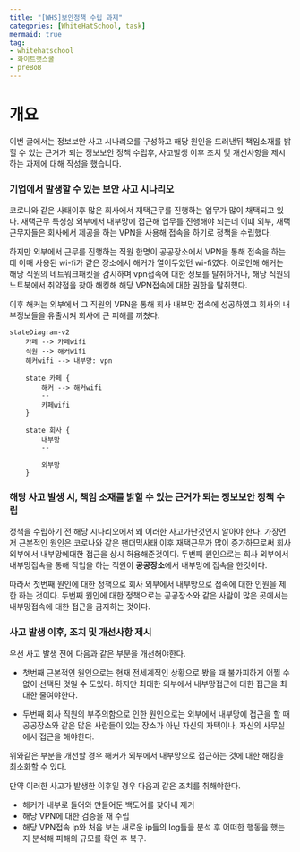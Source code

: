 ```yaml
---
title: "[WHS]보안정책 수립 과제"
categories: [WhiteHatSchool, task]
mermaid: true
tag:
- whitehatschool
- 화이트햇스쿨
- preBoB
---
```


# 개요
이번 글에서는 정보보안 사고 시나리오를 구성하고 해당 원인을 드러낸뒤 책임소재를 밝힐 수 있는 근거가 되는 정보보안 정책 수립후, 사고발생 이후 조치 및 개선사항을 제시하는 과제에 대해 작성을 했습니다.


### 기업에서 발생할 수 있는 보안 사고 시나리오
코로나와 같은 사태이후 많은 회사에서 재택근무를 진행하는 업무가 많이 채택되고 있다. 재택근무 특성상 외부에서 내부망에 접근해 업무를 진행해야 되는데 이떄 외부, 재택근무자들은 회사에서 제공을 하는 VPN을 사용해 접속을 하기로 정책을 수립했다.

하지만 외부에서 근무를 진행하는 직원 한명이 공공장소에서 VPN을 통해 접속을 하는데 이때 사용된 wi-fi가 같은 장소에서 해커가 열어두었던 wi-fi였다. 이로인해 해커는 해당 직원의 네트워크패킷을 감시하며 vpn접속에 대한 정보를 탈취하거나, 해당 직원의 노트북에서 취약점을 찾아 해킹해 해당 VPN접속에 대한 권한을 탈취했다.

이후 해커는 외부에서 그 직원의 VPN을 통해 회사 내부망 접속에 성공하였고 회사의 내부정보들을 유출시켜 회사에 큰 피해를 끼쳤다.

```mermaid
stateDiagram-v2
    카페 --> 카페wifi
    직원 --> 해커wifi
    해커wifi --> 내부망: vpn

    state 카페 {
        해커 --> 해커wifi
        --
        카페wifi
    }

    state 회사 {
        내부망
        --

        외부망
    }

```


### 해당 사고 발생 시, 책임 소재를 밝힐 수 있는 근거가 되는 정보보안 정책 수립
정책을 수립하기 전 해당 시나리오에서 왜 이러한 사고가난것인지 알아야 한다. 가장먼저 근본적인 원인은 코로나와 같은 팬더믹사태 이후 재택근무가 많이 증가하므로써 회사 외부에서 내부망에대한 접근을 상시 허용해준것이다. 두번째 원인으로는 회사 외부에서 내부망접속을 통해 작업을 하는 직원이 **공공장소**에서 내부망에 접속을 한것이다. 

따라서 첫번째 원인에 대한 정책으로 회사 외부에서 내부망으로 접속에 대한 인원을 제한 하는 것이다. 두번째 원인에 대한 정책으로는 공공장소와 같은 사람이 많은 곳에서는 내부망접속에 대한 접근을 금지하는 것이다.


### 사고 발생 이후, 조치 및 개선사항 제시
우선 사고 발생 전에 다음과 같은 부분을 개선해야한다.
- 첫번째 근본적인 원인으로는 현재 전세계적인 상황으로 봤을 때 불가피하게 어쩔 수 없이 선택된 것일 수 도있다. 하지만 최대한 외부에서 내부망접근에 대한 접근을 최대한 줄여야한다. 

- 두번째 회사 직원의 부주의함으로 인한 원인으로는 외부에서 내부망에 접근을 할 때 공공장소와 같은 많은 사람들이 있는 장소가 아닌 자신의 자택이나, 자신의 사무실에서 접근을 해야한다. 

위와같은 부분을 개선할 경우 해커가 외부에서 내부망으로 접근하는 것에 대한 해킹을 최소화할 수 있다.

만약 이러한 사고가 발생한 이후일 경우 다음과 같은 조치를 취해야한다.
- 해커가 내부로 들어와 만들어둔 백도어를 찾아내 제거
- 해당 VPN에 대한 검증을 재 수립
- 해당 VPN접속 ip와 처음 보는 새로운 ip들의 log들을 분석 후 어떠한 행동을 했는지 분석해 피해의 규모를 확인 후 복구.